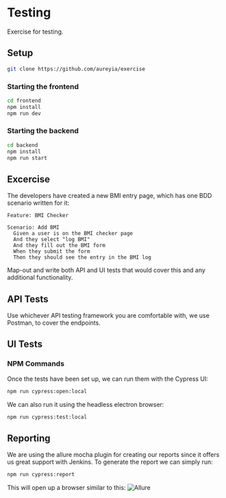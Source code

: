# Testing
Exercise for testing.

## Setup
```bash
git clone https://github.com/aureyia/exercise
```
### Starting the frontend
```bash
cd frontend
npm install
npm run dev
```
### Starting the backend
```bash
cd backend
npm install
npm run start
```

## Excercise
The developers have created a new BMI entry page, which has one BDD scenario written for it:
```gherkin
Feature: BMI Checker

Scenario: Add BMI
  Given a user is on the BMI checker page
  And they select "log BMI"
  And they fill out the BMI form
  When they submit the form
  Then they should see the entry in the BMI log
```
Map-out and write both API and UI tests that would cover this and any additional functionality.

## API Tests
Use whichever API testing framework you are comfortable with, we use Postman, to cover the endpoints. 

## UI Tests
### NPM Commands
Once the tests have been set up, we can run them with the Cypress UI:
```bash
npm run cypress:open:local
```
We can also run it using the headless electron browser:
```bash
npm run cypress:test:local
```
## Reporting
We are using the allure mocha plugin for creating our reports since it offers us great support with Jenkins. To generate the report we can simply run:
```bash
npm run cypress:report
```
This will open up a browser similar to this:
![Allure](docs/allure.png)
